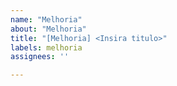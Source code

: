 ```yaml
---
name: "Melhoria"
about: "Melhoria"
title: "[Melhoria] <Insira titulo>"
labels: melhoria
assignees: ''

---
```

